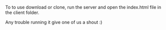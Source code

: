 To to use download or clone, run the server and open the index.html file in the client folder. 

Any trouble running it give one of us a shout :)
